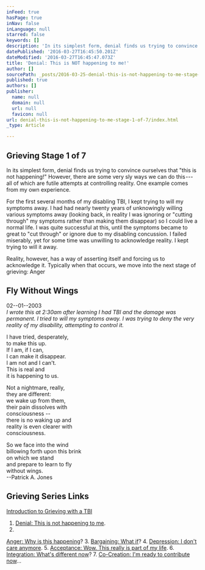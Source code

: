 ```yaml
---
inFeed: true
hasPage: true
inNav: false
inLanguage: null
starred: false
keywords: []
description: 'In its simplest form, denial finds us trying to convince ourselves that “this is not happening!” However, there are some very sly ways we can do this — all of which are futile attempts at controlling reality. One example comes from my own experience.'
datePublished: '2016-03-27T16:45:50.201Z'
dateModified: '2016-03-27T16:45:47.073Z'
title: 'Denial: This is NOT happening to me!'
author: []
sourcePath: _posts/2016-03-25-denial-this-is-not-happening-to-me-stage-1-of-7.md
published: true
authors: []
publisher:
  name: null
  domain: null
  url: null
  favicon: null
url: denial-this-is-not-happening-to-me-stage-1-of-7/index.html
_type: Article

---
```

## Grieving Stage 1 of 7

In its simplest form, denial finds us trying to convince ourselves that "this is not happening!" However, there are some very sly ways we can do this --- all of which are futile attempts at controlling reality. One example comes from my own experience.

For the first several months of my disabling TBI, I kept trying to will my symptoms away. I had had nearly twenty years of unknowingly willing various symptoms away (looking back, in reality I was ignoring or "cutting through" my symptoms rather than making them disappear) so I could live a normal life. I was quite successful at this, until the symptoms became to great to "cut through" or ignore due to my disabling concussion. I failed miserably, yet for some time was unwilling to acknowledge reality. I kept trying to will it away.

Reality, however, has a way of asserting itself and forcing us to acknowledge it. Typically when that occurs, we move into the next stage of grieving: Anger

## Fly Without Wings

02--01--2003  
_I wrote this at 2:30am after learning I had TBI and the damage was permanent. I tried to will my symptoms away. I was trying to deny the very reality of my disability, attempting to control it._

I have tried, desperately,  
to make this up.  
If I am, if I can,  
I can make it disappear.  
I am not and I can't.  
This is real and  
it is happening to us.

Not a nightmare, really,  
they are different:  
we wake up from them,  
their pain dissolves with  
consciousness --  
there is no waking up and  
reality is even clearer with  
consciousness.

So we face into the wind  
billowing forth upon this brink  
on which we stand  
and prepare to learn to fly  
without wings.  
--Patrick A. Jones

## Grieving Series Links

[Introduction to Grieving with a TBI][0]

1. [Denial: This is not happening to me][1].
2. 
[Anger: Why is this happening][2]?
3. 
[Bargaining: What if][3]?
4. 
[Depression: I don't care anymore][4].
5. 
[Acceptance: Wow. This really is part of my life][5].
6. 
[Integration: What's different now][6]?
7. 
[Co-Creation: I'm ready to contribute now][7]...

[0]: http://mindyourheadcoop.org/grieving-a-tbi-to-heal-a-tbi/
[1]: http://mindyourheadcoop.org/denial-this-is-not-happening-to-me-stage-1-of-7/
[2]: http://mindyourheadcoop.org/anger-why-is-this-happening-to-me-stage-2-of-7/
[3]: http://mindyourheadcoop.org/bargaining-what-if-stage-3-of-7/
[4]: http://mindyourheadcoop.org/depression-i-dont-care-anymore-stage-4-of-7/
[5]: http://mindyourheadcoop.org/acceptance-wow-this-really-is-part-of-my-life-stage-5-of/
[6]: http://mindyourheadcoop.org/integration-how-is-life-different-the-same-who-am-i-now/
[7]: http://mindyourheadcoop.org/co-creation-im-ready-to-contribute-now-stage-7-of-7/